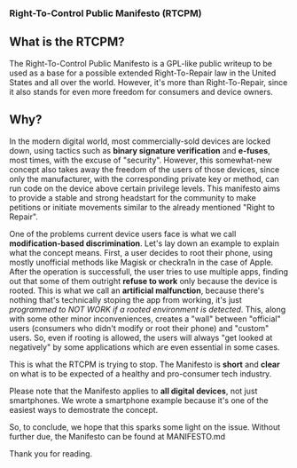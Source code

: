 

### Right-To-Control Public Manifesto (RTCPM)

## What is the RTCPM?

The Right-To-Control Public Manifesto is a GPL-like public writeup to be used as a base for a possible extended Right-To-Repair law in the United States and all over the world. However, it's more than Right-To-Repair, since it also stands for even more freedom for consumers and device owners.

## Why?

In the modern digital world, most commercially-sold devices are locked down, using tactics such as **binary signature verification** and **e-fuses**, most times, with the excuse of "security". However, this somewhat-new concept also takes away the freedom of the users of those devices, since only the manufacturer, with the corresponding private key or method, can run code on the device above certain privilege levels. This manifesto aims to provide a stable and strong headstart for the community to make petitions or initiate movements similar to the already mentioned "Right to Repair".

One of the problems current device users face is what we call **modification-based discrimination**. Let's lay down an example to explain what the concept means. First, a user decides to root their phone, using mostly unofficial methods like Magisk or checkra1n in the case of Apple. After the operation is successfull, the user tries to use multiple apps, finding out that some of them outright **refuse to work** only because the device is rooted. This is what we call an **artificial malfunction**, because there's nothing that's technically stoping the app from working, it's just *programmed to NOT WORK if a rooted environment is detected*.
This, along with some other minor inconveniences, creates a "wall" between "official" users (consumers who didn't modify or root their phone) and "custom" users. So, even if rooting is allowed, the users will always "get looked at negatively" by some applications which are even essential in some cases.

This is what the RTCPM is trying to stop. The Manifesto is **short** and **clear** on what is to be expected of a healthy and pro-consumer tech industry.

Please note that the Manifesto applies to **all digital devices**, not just smartphones. We wrote a smartphone example because it's one of the easiest ways to demostrate the concept.

So, to conclude, we hope that this sparks some light on the issue. Without further due, the Manifesto can be found at MANIFESTO.md

Thank you for reading.

